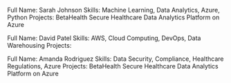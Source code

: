 Full Name: Sarah Johnson
Skills: Machine Learning, Data Analytics, Azure, Python
Projects: BetaHealth Secure Healthcare Data Analytics Platform on Azure

Full Name: David Patel
Skills: AWS, Cloud Computing, DevOps, Data Warehousing
Projects: 

Full Name: Amanda Rodriguez
Skills: Data Security, Compliance, Healthcare Regulations, Azure
Projects: BetaHealth Secure Healthcare Data Analytics Platform on Azure